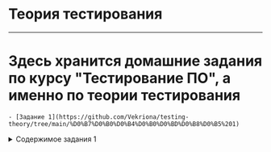 # Теория тестирования
-------------------------------------
# Здесь хранится домашние задания по курсу "Тестирование ПО", а именно по теории тестирования
    - [Задание 1](https://github.com/Vekriona/testing-theory/tree/main/%D0%B7%D0%B0%D0%B4%D0%B0%D0%BD%D0%B8%D0%B5%201)
<details>
<summary>Содержимое задания 1</summary>
    
 - Что такое тестирование программного обеспечения?
 - Что такое качество программного обеспечения?
 - Когда начинать и заканчивать тестирование?
 - Какие знаете цели тестирования программного обеспечения?
 - Quality Assurance- это?
 - Quality Control - это?
 - Тестирование - это?
 - Какие знаете принципы тестирования?
 - Что такое верификация?
 - Что такое валидация?
 - Перечислите характеристики качества программного обеспечения и их атрибуты.
   
</details>
